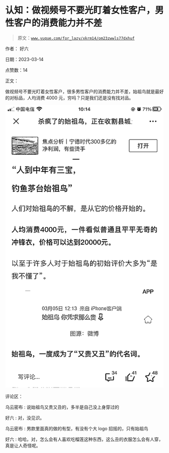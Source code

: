 # 认知：做视频号不要光盯着女性客户，男性客户的消费能力并不差

> 原文：[`www.yuque.com/for_lazy/xkrm14/om23zwwls77dxhuf`](https://www.yuque.com/for_lazy/xkrm14/om23zwwls77dxhuf)

作者： 好六

日期：2023-03-14

点赞数：14

正文：

做视频号不要光盯着女性客户，很多男性客户的消费能力并不差，始祖鸟就是最好的对标品，人均消费 4000 元，穷吗？只是我们还是没有找对品。

![](img/1d7226d1ffa88c557393ead71d604fad.png)  

评论区：

乌云密布 : 说始祖鸟又贵又丑的，多半是自己没上身穿过的

好六 : 对，没见识。

乌云密布 : 男款里面真的做的有型，有没有个大 logo 招摇的，只有始祖鸟

好六 : 哈哈，对，怎么会有人喜欢吃榴莲这种东西，这么丑的衣服怎么会有人穿，真是让人奇怪呢。

